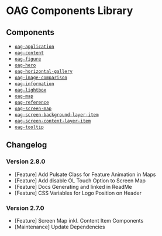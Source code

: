 # OAG Components Library

## Components

- [`oag-application`](./docs/components/oag-application/readme.md)
- [`oag-content`](./docs/components/oag-content/readme.md)
- [`oag-figure`](./docs/components/oag-figure/readme.md)
- [`oag-hero`](./docs/components/oag-hero/readme.md)
- [`oag-horizontal-gallery`](./docs/components/oag-horizontal-gallery/readme.md)
- [`oag-image-comparison`](./docs/components/oag-image-comparison/readme.md)
- [`oag-information`](./docs/components/oag-information/readme.md)
- [`oag-lightbox`](./docs/components/oag-lightbox/readme.md)
- [`oag-map`](./docs/components/oag-map/readme.md)
- [`oag-reference`](./docs/components/oag-reference/readme.md)
- [`oag-screen-map`](./docs/components/oag-screen-map/readme.md)
- [`oag-screen-background-layer-item`](./docs/components/oag-screen-background-layer-item/readme.md)
- [`oag-screen-content-layer-item`](./docs/components/oag-screen-content-layer-item/readme.md)
- [`oag-tooltip`](./docs/components/oag-tooltip/readme.md)

## Changelog

### Version 2.8.0

- [Feature] Add Pulsate Class for Feature Animation in Maps
- [Feature] Add disable OL Touch Option to Screen Map
- [Feature] Docs Generating and linked in ReadMe
- [Feature] CSS Variables for Logo Position on Header

### Version 2.7.0

- [Feature] Screen Map inkl. Content Item Components
- [Maintenance] Update Dependencies
